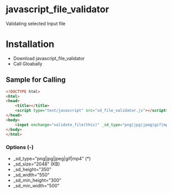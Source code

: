 # javascript_file_validator
Validating selected Input file

# Installation
  - Download javascript_file_validator 
  - Call Gloabally 

## Sample for Calling

```html
<!DOCTYPE html>
<html>
<head>
	<title></title>
	<script type="text/javascript" src="sd_file_validator.js"></script>
</head>
<body>
	<input onchange="validate_file(this)" _sd_type="png|jpg|jpeg|gif|mp4" _sd_size="2048" _sd_height="350" _sd_width="550" type="file" name="feed_contents" id="feed_contents" class="form-control">
</body>
</html>
```
### Options (-)

- _sd_type="png|jpg|jpeg|gif|mp4" (*)
- _sd_size="2048" (KB)
- _sd_height="350"
- _sd_width="550"
- _sd_min_height="300"
- _sd_min_width="500"
